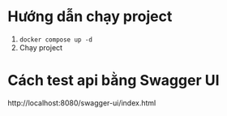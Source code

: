 # Hướng dẫn chạy project
1. `docker compose up -d`
2. Chạy project
# Cách test api bằng Swagger UI
http://localhost:8080/swagger-ui/index.html
